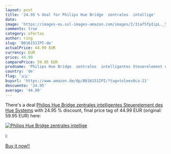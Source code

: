 ```yaml
---
layout: post
title: '24.95 % deal for Philips Hue Bridge  zentrales  intellige'
date: 
image: 'https://images-eu.ssl-images-amazon.com/images/I/31af5fpIipL._SL200_.jpg'
comments: true
category: ofertas
author: ring
slug: 'B016151IPI-de'
actualPrice: 44.99 EUR
currency: EUR
price: 44.99
comparePrice: 59.95 EUR
prodname: 'Philips Hue Bridge  zentrales  intelligentes Steuerelement des Hue Systems'
country: 'de'
flag: '🇩🇪'
buyurl: 'https://www.amazon.de/dp/B016151IPI/?tag=tolees0ca-21'
descuento: '24.95'
average: '44.99'
---
```


There's a deal [Philips Hue Bridge  zentrales  intelligentes Steuerelement des Hue Systems](https://www.amazon.de/dp/B016151IPI/?tag=tolees0ca-21)  with  24.95 % discount, final price tag of  44.99 EUR (original: 59.95 EUR) here:

[![Philips Hue Bridge  zentrales  intellige](https://images-eu.ssl-images-amazon.com/images/I/31af5fpIipL._SL200_.jpg)](https://www.amazon.de/dp/B016151IPI/?tag=tolees0ca-21)

ℹ️:


[Buy it now!!](https://www.amazon.de/dp/B016151IPI/?tag=tolees0ca-21)

